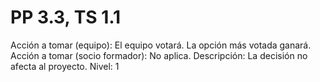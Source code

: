 # PP 3.3, TS 1.1

Acción a tomar (equipo): El equipo votará. La opción más votada ganará.
Acción a tomar (socio formador): No aplica.
Descripción: La decisión no afecta al proyecto.
Nivel: 1